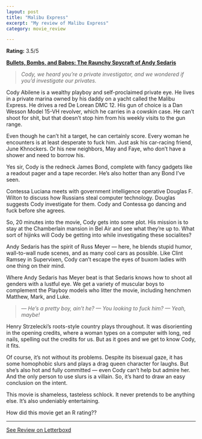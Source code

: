 ```yaml
---
layout: post
title: "Malibu Express"
excerpt: "My review of Malibu Express"
category: movie_review

---
```


**Rating:** 3.5/5

<b><a href="https://boxd.it/xqceO">Bullets, Bombs, and Babes: The Raunchy Spycraft of Andy Sedaris</a></b>

<blockquote><i>Cody, we heard you’re a private investigator, and we wondered if you’d investigate our privates.</i></blockquote>

Cody Abilene is a wealthy playboy and self-proclaimed private eye. He lives in a private marina owned by his daddy on a yacht called the Malibu Express. He drives a red De Lorean DMC 12. His gun of choice is a Dan Wesson Model 15-VH revolver, which he carries in a cowskin case. He can’t shoot for shit, but that doesn’t stop him from his weekly visits to the gun range.

Even though he can’t hit a target, he can certainly score. Every woman he encounters is at least desperate to fuck him. Just ask his car-racing friend, June Khnockers. Or his new neighbors, May and Faye, who don’t have a shower and need to borrow his.

Yes sir, Cody is the redneck James Bond, complete with fancy gadgets like a readout pager and a tape recorder. He’s also hotter than any Bond I’ve seen.

Contessa Luciana meets with government intelligence operative Douglas F. Wilton to discuss how Russians steal computer technology. Douglas suggests Cody investigate for them. Cody and Contessa go dancing and fuck before she agrees.

So, 20 minutes into the movie, Cody gets into some plot. His mission is to stay at the Chamberlain mansion in Bel Air and see what they’re up to. What sort of hijinks will Cody be getting into while investigating these socialites?

Andy Sedaris has the spirit of Russ Meyer — here, he blends stupid humor, wall-to-wall nude scenes, and as many cool cars as possible. Like Clint Ramsey in Supervixen, Cody can’t escape the eyes of buxom ladies with one thing on their mind.

Where Andy Sedaris has Meyer beat is that Sedaris knows how to shoot all genders with a lustful eye. We get a variety of muscular boys to complement the Playboy models who litter the movie, including henchmen Matthew, Mark, and Luke.
<blockquote><i>— He’s a pretty boy, ain’t he?
— You looking to fuck him?
— Yeah, maybe!</i></blockquote>Henry Strzelecki’s roots-style country plays throughout. It was disorienting in the opening credits, where a woman types on a computer with long, red nails, spelling out the credits for us. But as it goes and we get to know Cody, it fits.

Of course, it’s not without its problems. Despite its bisexual gaze, it has some homophobic slurs and plays a drag queen character for laughs. But she’s also hot and fully committed — even Cody can’t help but admire her. And the only person to use slurs is a villain. So, it’s hard to draw an easy conclusion on the intent.

This movie is shameless, tasteless schlock. It never pretends to be anything else. It’s also undeniably entertaining.

How did this movie get an R rating??

<hr>

[See Review on Letterboxd](https://boxd.it/6YjG8R)
